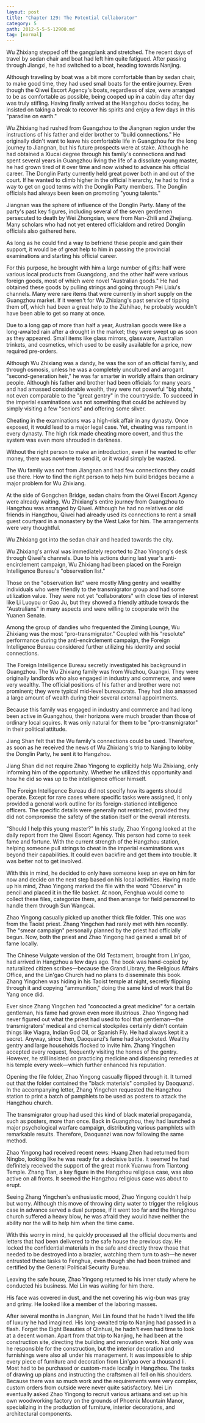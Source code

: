 ```yaml
---
layout: post
title: "Chapter 129: The Potential Collaborator"
category: 5
path: 2012-5-5-5-12900.md
tag: [normal]
---
```


Wu Zhixiang stepped off the gangplank and stretched. The recent days of travel by sedan chair and boat had left him quite fatigued. After passing through Jiangxi, he had switched to a boat, heading towards Nanjing.

Although traveling by boat was a bit more comfortable than by sedan chair, to make good time, they had used small boats for the entire journey. Even though the Qiwei Escort Agency's boats, regardless of size, were arranged to be as comfortable as possible, being cooped up in a cabin day after day was truly stifling. Having finally arrived at the Hangzhou docks today, he insisted on taking a break to recover his spirits and enjoy a few days in this "paradise on earth."

Wu Zhixiang had rushed from Guangzhou to the Jiangnan region under the instructions of his father and elder brother to "build connections." He originally didn't want to leave his comfortable life in Guangzhou for the long journey to Jiangnan, but his future prospects were at stake. Although he had obtained a Xiucai degree through his family's connections and had spent several years in Guangzhou living the life of a dissolute young master, he had grown tired of it over time and now wished to advance his official career. The Donglin Party currently held great power both in and out of the court. If he wanted to climb higher in the official hierarchy, he had to find a way to get on good terms with the Donglin Party members. The Donglin officials had always been keen on promoting "young talents."

Jiangnan was the sphere of influence of the Donglin Party. Many of the party's past key figures, including several of the seven gentlemen persecuted to death by Wei Zhongxian, were from Nan-Zhili and Zhejiang. Many scholars who had not yet entered officialdom and retired Donglin officials also gathered here.

As long as he could find a way to befriend these people and gain their support, it would be of great help to him in passing the provincial examinations and starting his official career.

For this purpose, he brought with him a large number of gifts: half were various local products from Guangdong, and the other half were various foreign goods, most of which were novel "Australian goods." He had obtained these goods by pulling strings and going through Pei Lixiu's channels. Many were rare items that were currently in short supply on the Guangzhou market. If it weren't for Wu Zhixiang's past service of tipping them off, which had been a great help to the Zizhihao, he probably wouldn't have been able to get so many at once.

Due to a long gap of more than half a year, Australian goods were like a long-awaited rain after a drought in the market; they were swept up as soon as they appeared. Small items like glass mirrors, glassware, Australian trinkets, and cosmetics, which used to be easily available for a price, now required pre-orders.

Although Wu Zhixiang was a dandy, he was the son of an official family, and through osmosis, unless he was a completely uncultured and arrogant "second-generation heir," he was far smarter in worldly affairs than ordinary people. Although his father and brother had been officials for many years and had amassed considerable wealth, they were not powerful "big shots," not even comparable to the "great gentry" in the countryside. To succeed in the imperial examinations was not something that could be achieved by simply visiting a few "seniors" and offering some silver.

Cheating in the examinations was a high-risk affair in any dynasty. Once exposed, it would lead to a major legal case. Yet, cheating was rampant in every dynasty. The high risk made cheating more covert, and thus the system was even more shrouded in darkness.

Without the right person to make an introduction, even if he wanted to offer money, there was nowhere to send it, or it would simply be wasted.

The Wu family was not from Jiangnan and had few connections they could use there. How to find the right person to help him build bridges became a major problem for Wu Zhixiang.

At the side of Gongchen Bridge, sedan chairs from the Qiwei Escort Agency were already waiting. Wu Zhixiang's entire journey from Guangzhou to Hangzhou was arranged by Qiwei. Although he had no relatives or old friends in Hangzhou, Qiwei had already used its connections to rent a small guest courtyard in a monastery by the West Lake for him. The arrangements were very thoughtful.

Wu Zhixiang got into the sedan chair and headed towards the city.

Wu Zhixiang's arrival was immediately reported to Zhao Yingong's desk through Qiwei's channels. Due to his actions during last year's anti-encirclement campaign, Wu Zhixiang had been placed on the Foreign Intelligence Bureau's "observation list."

Those on the "observation list" were mostly Ming gentry and wealthy individuals who were friendly to the transmigrator group and had some utilization value. They were not yet "collaborators" with close ties of interest like Li Luoyou or Gao Ju, but they showed a friendly attitude towards the "Australians" in many aspects and were willing to cooperate with the Yuanen Senate.

Among the group of dandies who frequented the Ziming Lounge, Wu Zhixiang was the most "pro-transmigrator." Coupled with his "resolute" performance during the anti-encirclement campaign, the Foreign Intelligence Bureau considered further utilizing his identity and social connections.

The Foreign Intelligence Bureau secretly investigated his background in Guangzhou. The Wu Zhixiang family was from Wuzhou, Guangxi. They were originally landlords who also engaged in industry and commerce, and were very wealthy. The official positions of his father and brother were not prominent; they were typical mid-level bureaucrats. They had also amassed a large amount of wealth during their several external appointments.

Because this family was engaged in industry and commerce and had long been active in Guangzhou, their horizons were much broader than those of ordinary local squires. It was only natural for them to be "pro-transmigrator" in their political attitude.

Jiang Shan felt that the Wu family's connections could be used. Therefore, as soon as he received the news of Wu Zhixiang's trip to Nanjing to lobby the Donglin Party, he sent it to Hangzhou.

Jiang Shan did not require Zhao Yingong to explicitly help Wu Zhixiang, only informing him of the opportunity. Whether he utilized this opportunity and how he did so was up to the intelligence officer himself.

The Foreign Intelligence Bureau did not specify how its agents should operate. Except for rare cases where specific tasks were assigned, it only provided a general work outline for its foreign-stationed intelligence officers. The specific details were generally not restricted, provided they did not compromise the safety of the station itself or the overall interests.

"Should I help this young master?" In his study, Zhao Yingong looked at the daily report from the Qiwei Escort Agency. This person had come to seek fame and fortune. With the current strength of the Hangzhou station, helping someone pull strings to cheat in the imperial examinations was beyond their capabilities. It could even backfire and get them into trouble. It was better not to get involved.

With this in mind, he decided to only have someone keep an eye on him for now and decide on the next step based on his local activities. Having made up his mind, Zhao Yingong marked the file with the word "Observe" in pencil and placed it in the file basket. At noon, Fenghua would come to collect these files, categorize them, and then arrange for field personnel to handle them through Sun Wangcai.

Zhao Yingong casually picked up another thick file folder. This one was from the Taoist priest. Zhang Yingchen had rarely met with him recently. The "smear campaign" personally planned by the priest had officially begun. Now, both the priest and Zhao Yingong had gained a small bit of fame locally.

The Chinese Vulgate version of the Old Testament, brought from Lin'gao, had arrived in Hangzhou a few days ago. The book was hand-copied by naturalized citizen scribes—because the Grand Library, the Religious Affairs Office, and the Lin'gao Church had no plans to disseminate this book. Zhang Yingchen was hiding in his Taoist temple at night, secretly flipping through it and copying "ammunition," doing the same kind of work that Bo Yang once did.

Ever since Zhang Yingchen had "concocted a great medicine" for a certain gentleman, his fame had grown even more illustrious. Zhao Yingong had never figured out what the priest had used to fool that gentleman—the transmigrators' medical and chemical stockpiles certainly didn't contain things like Viagra, Indian God Oil, or Spanish Fly. He had always kept it a secret. Anyway, since then, Daoquanzi's fame had skyrocketed. Wealthy gentry and large households flocked to invite him. Zhang Yingchen accepted every request, frequently visiting the homes of the gentry. However, he still insisted on practicing medicine and dispensing remedies at his temple every week—which further enhanced his reputation.

Opening the file folder, Zhao Yingong casually flipped through it. It turned out that the folder contained the "black materials" compiled by Daoquanzi. In the accompanying letter, Zhang Yingchen requested the Hangzhou station to print a batch of pamphlets to be used as posters to attack the Hangzhou church.

The transmigrator group had used this kind of black material propaganda, such as posters, more than once. Back in Guangzhou, they had launched a major psychological warfare campaign, distributing various pamphlets with remarkable results. Therefore, Daoquanzi was now following the same method.

Zhao Yingong had received recent news: Huang Zhen had returned from Ningbo, looking like he was ready for a decisive battle. It seemed he had definitely received the support of the great monk Yuanwu from Tiantong Temple. Zhang Tian, a key figure in the Hangzhou religious case, was also active on all fronts. It seemed the Hangzhou religious case was about to erupt.

Seeing Zhang Yingchen's enthusiastic mood, Zhao Yingong couldn't help but worry. Although this move of throwing dirty water to trigger the religious case in advance served a dual purpose, if it went too far and the Hangzhou church suffered a heavy blow, he was afraid they would have neither the ability nor the will to help him when the time came.

With this worry in mind, he quickly processed all the official documents and letters that had been delivered to the safe house the previous day. He locked the confidential materials in the safe and directly threw those that needed to be destroyed into a brazier, watching them turn to ash—he never entrusted these tasks to Fenghua, even though she had been trained and certified by the General Political Security Bureau.

Leaving the safe house, Zhao Yingong returned to his inner study where he conducted his business. Mei Lin was waiting for him there.

His face was covered in dust, and the net covering his wig-bun was gray and grimy. He looked like a member of the laboring masses.

After several months in Jiangnan, Mei Lin found that he hadn't lived the life of luxury he had imagined. His long-awaited trip to Nanjing had passed in a flash. Forget the Eight Beauties of Qinhuai, he hadn't even had time to look at a decent woman. Apart from that trip to Nanjing, he had been at the construction site, directing the building and renovation work. Not only was he responsible for the construction, but the interior decoration and furnishings were also all under his management. It was impossible to ship every piece of furniture and decoration from Lin'gao over a thousand li. Most had to be purchased or custom-made locally in Hangzhou. The tasks of drawing up plans and instructing the craftsmen all fell on his shoulders. Because there was so much work and the requirements were very complex, custom orders from outside were never quite satisfactory. Mei Lin eventually asked Zhao Yingong to recruit various artisans and set up his own woodworking factory on the grounds of Phoenix Mountain Manor, specializing in the production of furniture, interior decorations, and architectural components.